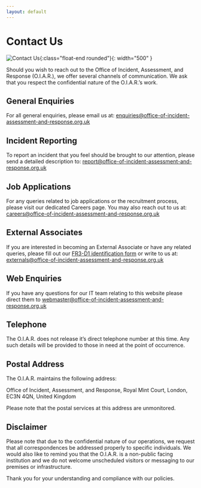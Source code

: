 ```yaml
---
layout: default
---
```


# Contact Us

![Contact Us](/assets/pictures/contact.🜁4.355.jpg){:class="float-end rounded"}{: width="500" }

Should you wish to reach out to the Office of Incident, Assessment, and Response (O.I.A.R.), we offer several channels of communication. We ask that you respect the confidential nature of the O.I.A.R.’s work.

## General Enquiries

For all general enquiries, please email us at: [enquiries@office-of-incident-assessment-and-response.org.uk](mailto:enquiries@office-of-incident-assessment-and-response.org.uk)

## Incident Reporting

To report an incident that you feel should be brought to our attention, please send a detailed description to: [report@office-of-incident-assessment-and-response.org.uk](mailto:report@office-of-incident-assessment-and-response.org.uk)

## Job Applications

For any queries related to job applications or the recruitment process, please visit our dedicated Careers page. You may also reach out to us at: [careers@office-of-incident-assessment-and-response.org.uk](mailto:careers@office-of-incident-assessment-and-response.org.uk)

## External Associates

If you are interested in becoming an External Associate or have any related queries, please fill out our [FR3-D1 identification form](/fr3di-identification-form.html) or write to us at: [externals@office-of-incident-assessment-and-response.org.uk](mailto:externals@office-of-incident-assessment-and-response.org.uk)

## Web Enquiries

If you have any questions for our IT team relating to this website please direct them to [webmaster@office-of-incident-assessment-and-response.org.uk](mailto:webmaster@office-of-incident-assessment-and-response.org.uk)

## Telephone

The O.I.A.R. does not release it’s direct telephone number at this time. Any such details will be provided to those in need at the point of occurrence.


## Postal Address

The O.I.A.R. maintains the following address:

Office of Incident, Assessment, and Response,
Royal Mint Court,
London,
EC3N 4QN,
United Kingdom

Please note that the postal services at this address are unmonitored.


## Disclaimer

Please note that due to the confidential nature of our operations, we request that all correspondences be addressed properly to specific individuals. We would also like to remind you that the O.I.A.R. is a non-public facing institution and we do not welcome unscheduled visitors or messaging to our premises or infrastructure.

Thank you for your understanding and compliance with our policies.





